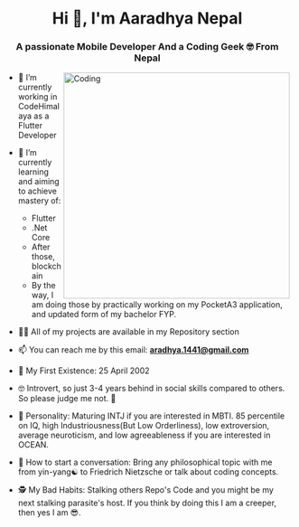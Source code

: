 <h1 align="center">Hi 👋, I'm Aaradhya Nepal</h1>
<h3 align="center">A passionate Mobile Developer And a Coding Geek 🤓 From Nepal</h3>
<img align="right" alt="Coding" width="400" src="https://cdnb.artstation.com/p/assets/images/images/028/991/999/original/anna-havrylyukh-.gif?1596125112">

- 🔭 I’m currently working in CodeHimalaya as a Flutter Developer

- 🌱 I’m currently learning and aiming to achieve mastery of:
    - Flutter
    - .Net Core
    - After those, blockchain
    - By the way, I am doing those by practically working on my PocketA3 application, and updated form of my bachelor FYP.

- 👨‍💻 All of my projects are available in my Repository section

- 📫 You can reach me by this email: **aradhya.1441@gmail.com**

- 🥳 My First Existence: 25 April 2002

- 🤓 Introvert, so just 3-4 years behind in social skills compared to others. So please judge me not. 🥺

- 🥴 Personality: Maturing INTJ if you are interested in MBTI. 85 percentile on IQ, high Industriousness(But Low Orderliness), low extroversion, average neuroticism, and low agreeableness if you are interested in OCEAN.

- 💬 How to start a conversation: Bring any philosophical topic with me from yin-yang☯️ to Friedrich Nietzsche or talk about coding concepts. 

- 🕵️ My Bad Habits: Stalking others Repo's Code and you might be my next stalking parasite's host. If you think by doing this I am a creeper, then yes I am 😎. 
